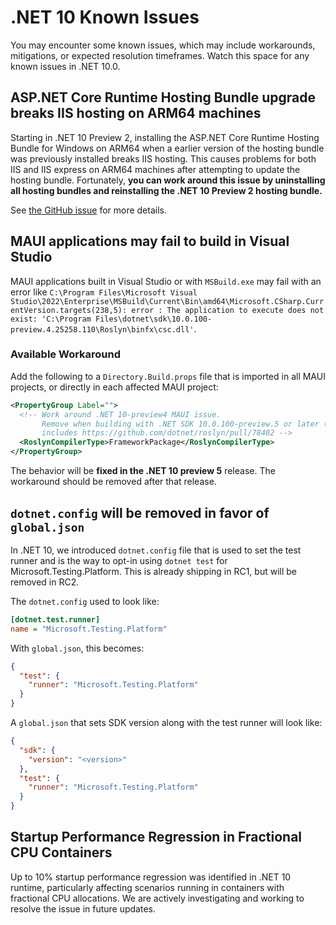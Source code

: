 # .NET 10 Known Issues

You may encounter some known issues, which may include workarounds, mitigations, or expected resolution timeframes. Watch this space for any known issues in .NET 10.0.

## ASP.NET Core Runtime Hosting Bundle upgrade breaks IIS hosting on ARM64 machines

Starting in .NET 10 Preview 2, installing the ASP.NET Core Runtime Hosting Bundle for Windows on ARM64 when a earlier version of the hosting bundle was previously installed breaks IIS hosting. This causes problems for both IIS and IIS express on ARM64 machines after attempting to update the hosting bundle. Fortunately, **you can work around this issue by uninstalling all hosting bundles and reinstalling the .NET 10 Preview 2 hosting bundle.**

See [the GitHub issue](https://github.com/dotnet/aspnetcore/issues/60764) for more details.

## MAUI applications may fail to build in Visual Studio

MAUI applications built in Visual Studio or with `MSBuild.exe` may fail with an error like `C:\Program Files\Microsoft Visual Studio\2022\Enterprise\MSBuild\Current\Bin\amd64\Microsoft.CSharp.CurrentVersion.targets(238,5): error : The application to execute does not exist: 'C:\Program Files\dotnet\sdk\10.0.100-preview.4.25258.110\Roslyn\binfx\csc.dll'`.

### Available Workaround

Add the following to a `Directory.Build.props` file that is imported in all MAUI projects, or directly in each affected MAUI project:

```xml
<PropertyGroup Label="">
  <!-- Work around .NET 10-preview4 MAUI issue.
       Remove when building with .NET SDK 10.0.100-preview.5 or later that
       includes https://github.com/dotnet/roslyn/pull/78402 -->
  <RoslynCompilerType>FrameworkPackage</RoslynCompilerType>
</PropertyGroup>
```

The behavior will be **fixed in the .NET 10 preview 5** release. The workaround should be removed after that release.

## `dotnet.config` will be removed in favor of `global.json`

In .NET 10, we introduced `dotnet.config` file that is used to set the test runner and is the way to opt-in using `dotnet test` for Microsoft.Testing.Platform. This is already shipping in RC1, but will be removed in RC2.

The `dotnet.config` used to look like:

```ini
[dotnet.test.runner]
name = "Microsoft.Testing.Platform"
```

With `global.json`, this becomes:

```json
{
  "test": {
    "runner": "Microsoft.Testing.Platform"
  }
}
```

A `global.json` that sets SDK version along with the test runner will look like:

```json
{
  "sdk": {
    "version": "<version>"
  },
  "test": {
    "runner": "Microsoft.Testing.Platform"
  }
}
```

## Startup Performance Regression in Fractional CPU Containers

Up to 10% startup performance regression was identified in .NET 10 runtime, particularly affecting scenarios running in containers with fractional CPU allocations. We are actively investigating and working to resolve the issue in future updates.



